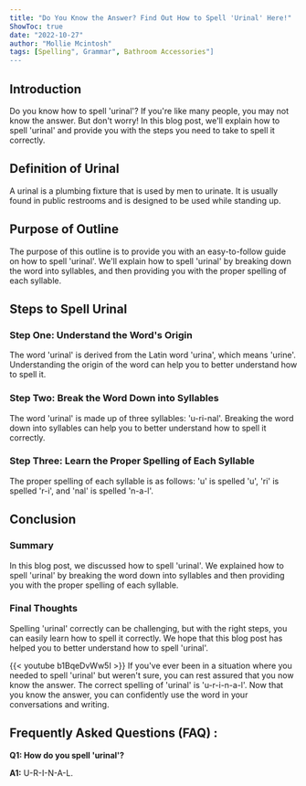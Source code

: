 ```yaml
---
title: "Do You Know the Answer? Find Out How to Spell 'Urinal' Here!"
ShowToc: true 
date: "2022-10-27"
author: "Mollie Mcintosh" 
tags: [Spelling", Grammar", Bathroom Accessories"]
---
```

## Introduction

Do you know how to spell 'urinal'? If you're like many people, you may not know the answer. But don't worry! In this blog post, we'll explain how to spell 'urinal' and provide you with the steps you need to take to spell it correctly.

## Definition of Urinal

A urinal is a plumbing fixture that is used by men to urinate. It is usually found in public restrooms and is designed to be used while standing up.

## Purpose of Outline

The purpose of this outline is to provide you with an easy-to-follow guide on how to spell 'urinal'. We'll explain how to spell 'urinal' by breaking down the word into syllables, and then providing you with the proper spelling of each syllable.

## Steps to Spell Urinal

### Step One: Understand the Word's Origin

The word 'urinal' is derived from the Latin word 'urina', which means 'urine'. Understanding the origin of the word can help you to better understand how to spell it.

### Step Two: Break the Word Down into Syllables

The word 'urinal' is made up of three syllables: 'u-ri-nal'. Breaking the word down into syllables can help you to better understand how to spell it correctly.

### Step Three: Learn the Proper Spelling of Each Syllable

The proper spelling of each syllable is as follows: 'u' is spelled 'u', 'ri' is spelled 'r-i', and 'nal' is spelled 'n-a-l'.

## Conclusion

### Summary

In this blog post, we discussed how to spell 'urinal'. We explained how to spell 'urinal' by breaking the word down into syllables and then providing you with the proper spelling of each syllable.

### Final Thoughts

Spelling 'urinal' correctly can be challenging, but with the right steps, you can easily learn how to spell it correctly. We hope that this blog post has helped you to better understand how to spell 'urinal'.

{{< youtube b1BqeDvWw5I >}} 
If you've ever been in a situation where you needed to spell 'urinal' but weren't sure, you can rest assured that you now know the answer. The correct spelling of 'urinal' is 'u-r-i-n-a-l'. Now that you know the answer, you can confidently use the word in your conversations and writing.

## Frequently Asked Questions (FAQ) :
**Q1: How do you spell 'urinal'?**

**A1:** U-R-I-N-A-L.





